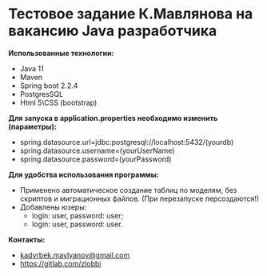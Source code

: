 # Тестовое задание К.Мавлянова на вакансию Java разработчика

**Использованные технологии:**
* Java 11 
* Maven
* Spring boot 2.2.4
* PostgresSQL
* Html 5\CSS (bootstrap)

**Для запуска в application.properties необходимо изменить (параметры):**
* spring.datasource.url=jdbc:postgresql://localhost:5432/(yourdb)
* spring.datasource.username=(yourUserName)
* spring.datasource.password=(yourPassword)

**Для удобства использования программы:**
* Применено автоматическое создание таблиц по моделям, без скриптов и миграционных файлов. (При перезапуске персоздаются!)
* Добавлены юзеры:
    * login: user, password: user;
    * login: user, password: user.
 
 **Контакты:**
* kadyrbek.mavlyanov@gmail.com
* https://gitlab.com/zlobbi
